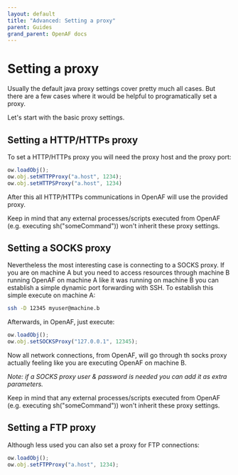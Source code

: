 ```yaml
---
layout: default
title: "Advanced: Setting a proxy"
parent: Guides
grand_parent: OpenAF docs
---
```


# Setting a proxy

Usually the default java proxy settings cover pretty much all cases. But there are a few cases where it would be helpful to programatically set a proxy.

Let's start with the basic proxy settings.

## Setting a HTTP/HTTPs proxy

To set a HTTP/HTTPs proxy you will need the proxy host and the proxy port:

````javascript
ow.loadObj();
ow.obj.setHTTPProxy("a.host", 1234);
ow.obj.setHTTPSProxy("a.host", 1234)
````

After this all HTTP/HTTPs communications in OpenAF will use the provided proxy.

Keep in mind that any external processes/scripts executed from OpenAF (e.g. executing sh("someCommand")) won't inherit these proxy settings.

## Setting a SOCKS proxy

Nevertheless the most interesting case is connecting to a SOCKS proxy. If you are on machine A but you need to access resources through machine B running OpenAF on machine A like it was running on machine B you can establish a simple dynamic port forwarding with SSH. To establish this simple execute on machine A:

````sh
ssh -D 12345 myuser@machine.b
````

Afterwards, in OpenAF, just execute:

````javascript
ow.loadObj();
ow.obj.setSOCKSProxy("127.0.0.1", 12345);
````

Now all network connections, from OpenAF, will go through th socks proxy actually feeling like you are executing OpenAF on machine B.

_Note: if a SOCKS proxy user & password is needed you can add it as extra parameters._

Keep in mind that any external processes/scripts executed from OpenAF (e.g. executing sh("someCommand")) won't inherit these proxy settings.

## Setting a FTP proxy

Although less used you can also set a proxy for FTP connections:

````javascript
ow.loadObj();
ow.obj.setFTPProxy("a.host", 1234);
````
